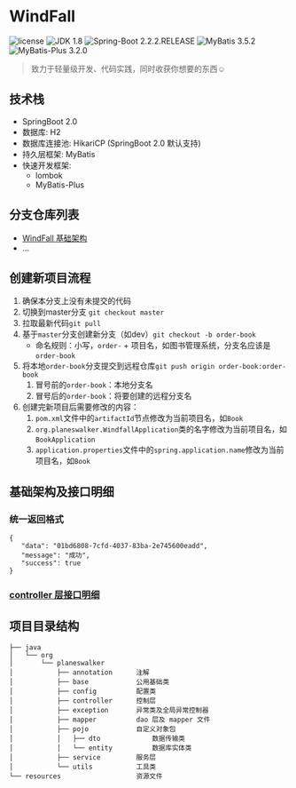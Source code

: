# WindFall
![license](https://img.shields.io/badge/license-Apache%202-brightgreen.svg)
![JDK 1.8](https://img.shields.io/badge/JDK-1.8-brightgreen.svg)
![Spring-Boot 2.2.2.RELEASE](https://img.shields.io/badge/Spring%20Boot-2.2.2.RELEASE-brightgreen.svg)
![MyBatis 3.5.2](https://img.shields.io/badge/MyBatis-3.5.2-brightgreen.svg)
![MyBatis-Plus 3.2.0](https://img.shields.io/badge/MyBatis%20Plus-3.2.0-brightgreen.svg)
> 致力于轻量级开发、代码实践，同时收获你想要的东西☺️

## 技术栈
- SpringBoot 2.0
- 数据库: H2
- 数据库连接池: HikariCP (SpringBoot 2.0 默认支持)
- 持久层框架: MyBatis
- 快速开发框架:
    - lombok 
    - MyBatis-Plus

## 分支仓库列表
- [WindFall 基础架构](https://github.com/Planeswalker23/Windfall)
- ...

## 创建新项目流程
1. 确保本分支上没有未提交的代码
2. 切换到master分支 `git checkout master`
3. 拉取最新代码`git pull`
4. 基于`master`分支创建新分支（如dev）`git checkout -b order-book`
    - 命名规则：小写，`order-` + 项目名，如图书管理系统，分支名应该是`order-book`
5. 将本地`order-book`分支提交到远程仓库`git push origin order-book:order-book`
    1. 冒号前的`order-book`：本地分支名
    2. 冒号后的`order-book`：将要创建的远程分支名
6. 创建完新项目后需要修改的内容：
    1. `pom.xml`文件中的`artifactId`节点修改为当前项目名，如`Book`
    2. `org.planeswalker.WindfallApplication`类的名字修改为当前项目名，如`BookApplication`
    3. `application.properties`文件中的`spring.application.name`修改为当前项目名，如`Book`

## 基础架构及接口明细
### 统一返回格式
```
{
   "data": "01bd6808-7cfd-4037-83ba-2e745600eadd",
   "message": "成功",
   "success": true
}
```
### [controller 层接口明细](server/README.md)

## 项目目录结构
```
├── java
│   └── org
│       └── planeswalker
│           ├── annotation      注解
│           ├── base            公用基础类
│           ├── config          配置类
│           ├── controller      控制层
│           ├── exception       异常类及全局异常控制器
│           ├── mapper          dao 层及 mapper 文件
│           ├── pojo            自定义对象包
│           │   ├── dto             数据传输类
│           │   └── entity          数据库实体类
│           ├── service         服务层
│           └── utils           工具类
└── resources                   资源文件
```